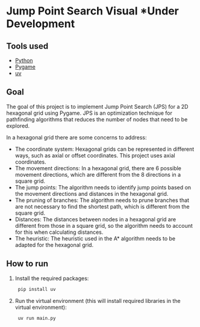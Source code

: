 # Jump Point Search Visual *Under Development

## Tools used
- [Python](https://www.python.org/)
- [Pygame](https://www.pygame.org/docs/)
- [uv](https://docs.astral.sh/uv/)

## Goal
The goal of this project is to implement Jump Point Search (JPS) for a 2D hexagonal grid using Pygame. JPS is an optimization technique for pathfinding algorithms that reduces the number of nodes that need to be explored.

In a hexagonal grid there are some concerns to address:
- The coordinate system: Hexagonal grids can be represented in different ways, such as axial or offset coordinates. This project uses axial coordinates.
- The movement directions: In a hexagonal grid, there are 6 possible movement directions, which are different from the 8 directions in a square grid.
- The jump points: The algorithm needs to identify jump points based on the movement directions and distances in the hexagonal grid.
- The pruning of branches: The algorithm needs to prune branches that are not necessary to find the shortest path, which is different from the square grid.
- Distances: The distances between nodes in a hexagonal grid are different from those in a square grid, so the algorithm needs to account for this when calculating distances.
- The heuristic: The heuristic used in the A* algorithm needs to be adapted for the hexagonal grid.

## How to run
1. Install the required packages:
   ```python
    pip install uv
   ```
2. Run the virtual environment (this will install required libraries in the virtual environment):
   ```python
    uv run main.py
   ```